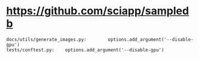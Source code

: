 # https://github.com/sciapp/sampledb

```console
docs/utils/generate_images.py:        options.add_argument('--disable-gpu')
tests/conftest.py:    options.add_argument('--disable-gpu')

```
